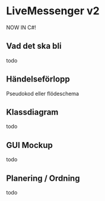# LiveMessenger v2

NOW IN C#!

## Vad det ska bli
todo

## Händelseförlopp
Pseudokod eller flödeschema

## Klassdiagram
todo

## GUI Mockup
todo

## Planering / Ordning
todo
